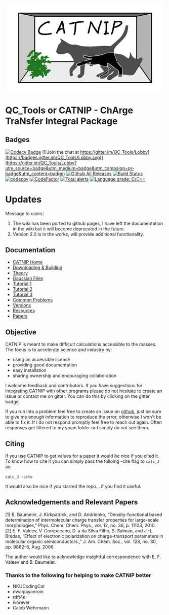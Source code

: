 ![CATNIPLOGO](docs/images/CATNIPLong.png)

# QC_Tools or CATNIP - ChArge TraNsfer Integral Package

## Badges

[![Codacy Badge](https://api.codacy.com/project/badge/Grade/bb8543f475c64968871b7109879b1f0a)](https://app.codacy.com/app/JoshuaSBrown/QC_Tools?utm_source=github.com&utm_medium=referral&utm_content=JoshuaSBrown/QC_Tools&utm_campaign=Badge_Grade_Dashboard)
[![Join the chat at https://gitter.im/QC_Tools/Lobby](https://badges.gitter.im/QC_Tools/Lobby.svg)](https://gitter.im/QC_Tools/Lobby?utm_source=badge&utm_medium=badge&utm_campaign=pr-badge&utm_content=badge)
[![Github All Releases](https://img.shields.io/github/downloads/JoshuaSBrown/QC_Tools/total.svg)]()
[![Build Status](https://travis-ci.org/JoshuaSBrown/QC_Tools.svg?branch=master)](https://travis-ci.org/JoshuaSBrown/QC_Tools)
[![codecov](https://codecov.io/gh/JoshuaSBrown/QC_Tools/branch/master/graph/badge.svg)](https://codecov.io/gh/JoshuaSBrown/QC_Tools)
[![CodeFactor](https://www.codefactor.io/repository/github/joshuasbrown/qc_tools/badge)](https://www.codefactor.io/repository/github/joshuasbrown/qc_tools)
[![Total alerts](https://img.shields.io/lgtm/alerts/g/JoshuaSBrown/QC_Tools.svg?logo=lgtm&logoWidth=18)](https://lgtm.com/projects/g/JoshuaSBrown/QC_Tools/alerts/)
[![Language grade: C/C++](https://img.shields.io/lgtm/grade/cpp/g/JoshuaSBrown/QC_Tools.svg?logo=lgtm&logoWidth=18)](https://lgtm.com/projects/g/JoshuaSBrown/QC_Tools/context:cpp)

# Updates

Message to users:

1. The wiki has been ported to github pages, I have left the documentation in the wiki but it will become deprecated in the future.
2. Version 2.0 is in the works, will provide additional functionality.

## Documentation

* [CATNIP Home](https://joshuasbrown.github.io/docs/CATNIP/catnip_home.html)
* [Downloading & Building](https://joshuasbrown.github.io/docs/CATNIP/catnip_downloads.html)
* [Theory](https://joshuasbrown.github.io/docs/CATNIP/catnip_theory.html)
* [Gaussian Files](https://joshuasbrown.github.io/docs/CATNIP/catnip_gaussian_files.html)
* [Tutorial 1](https://joshuasbrown.github.io/docs/CATNIP/catnip_tutorial1.html)
* [Tutorial 2](https://joshuasbrown.github.io/docs/CATNIP/catnip_tutorial2.html)
* [Tutorial 3](https://joshuasbrown.github.io/docs/CATNIP/catnip_tutorial3.html)
* [Common Problems](https://joshuasbrown.github.io/docs/CATNIP/catnip_common_problems.html)
* [Versions](https://joshuasbrown.github.io/docs/CATNIP/catnip_versions.html)
* [Resources](https://joshuasbrown.github.io/docs/CATNIP/catnip_resources.html)
* [Papers](https://joshuasbrown.github.io/docs/CATNIP/catnip_papers.html)

## Objective

CATNIP is meant to make difficult calculations accessible to the masses. The focus is to accelerate science and industry by:
 * using an accessible license
 * providing good documentation
 * easy installation
 * sharing ownership and encouraging collaboration
 
I welcome feedback and contributors. If you have suggestions for integrating CATNIP with other programs please do not hesitate to create an issue or contact me on gitter. You can do this by clicking on the gitter badge.

If you run into a problem feel free to create an issue on [github](https://github.com/JoshuaSBrown/QC_Tools/issues), just be sure to give me enough information to reproduce the error, otherwise I won't be able to fix it. If I do not respond promptly feel free to reach out again. Often responses get filtered to my spam folder or I simply do not see them.

## Citing

If you use CATNIP to get values for a paper it would be nice if you cited it. To know how to cite it you can simply pass the folloing -cite flag to `calc_J` as:

```calc_J -cite```

It would also be nice if you starred the repo... if you find it useful.

## Acknowledgements and Relevant Papers

[1]	B. Baumeier, J. Kirkpatrick, and D. Andrienko, “Density-functional based determination of intermolecular charge transfer properties for large-scale morphologies,” Phys. Chem. Chem. Phys., vol. 12, no. 36, p. 11103, 2010.  
[2]	E. F. Valeev, V. Coropceanu, D. a da Silva Filho, S. Salman, and J.-L. Brédas, “Effect of electronic polarization on charge-transport parameters in molecular organic semiconductors.,” J. Am. Chem. Soc., vol. 128, no. 30, pp. 9882–6, Aug. 2006.  

The author would like to acknowledge insightful correspondence with E. F. Valeev and B. Baumeier. 

### Thanks to the following for helping to make CATNIP better

* NKUCodingCat 
* dwaipayanroni
* rdft4e
* ivorever
* Caleb Wehrmann
